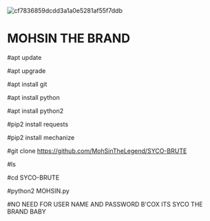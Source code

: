 ![cf7836859dcdd3a1a0e5281af55f7ddb](https://user-images.githubusercontent.com/72184388/109814580-7c536480-7c50-11eb-90c2-7cb95d7123e4.gif)
# MOHSIN THE BRAND

#apt update

#apt upgrade 

#apt install git 

#apt install python 

#apt install python2

#pip2 install requests

#pip2 install mechanize  

#git clone https://github.com/MohSinTheLegend/SYCO-BRUTE

#ls 

#cd SYCO-BRUTE 

#python2 MOHSIN.py  

#NO NEED FOR USER NAME AND PASSWORD B'COX ITS SYCO THE BRAND BABY
